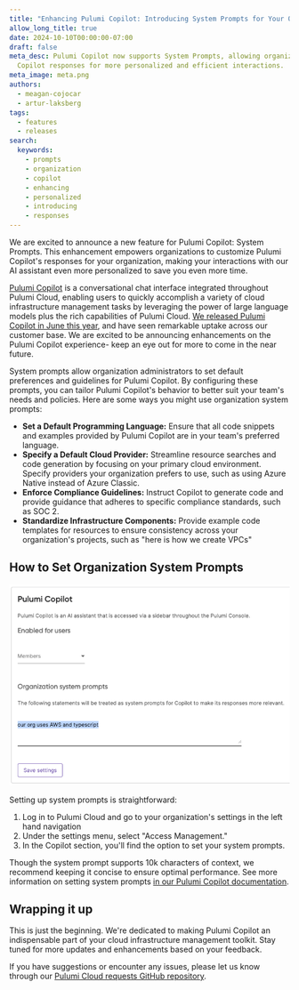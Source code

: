 ```yaml
---
title: "Enhancing Pulumi Copilot: Introducing System Prompts for Your Organization"
allow_long_title: true
date: 2024-10-10T00:00:00-07:00
draft: false
meta_desc: Pulumi Copilot now supports System Prompts, allowing organizations to customize
  Copilot responses for more personalized and efficient interactions.
meta_image: meta.png
authors:
  - meagan-cojocar
  - artur-laksberg
tags:
  - features
  - releases
search:
  keywords:
    - prompts
    - organization
    - copilot
    - enhancing
    - personalized
    - introducing
    - responses
---
```


We are excited to announce a new feature for Pulumi Copilot: System Prompts. This enhancement empowers organizations to customize Pulumi Copilot's responses for your organization, making your interactions with our AI assistant even more personalized to save you even more time.

<!--more-->

[Pulumi Copilot](/docs/pulumi-cloud/copilot/) is a conversational chat interface integrated throughout Pulumi Cloud, enabling users to quickly accomplish a variety of cloud infrastructure management tasks by leveraging the power of large language models plus the rich capabilities of Pulumi Cloud. [We released Pulumi Copilot in June this year](/blog/pulumi-copilot/), and have seen remarkable uptake across our customer base. We are excited to be announcing enhancements on the Pulumi Copilot experience- keep an eye out for more to come in the near future.

System prompts allow organization administrators to set default preferences and guidelines for Pulumi Copilot. By configuring these prompts, you can tailor Pulumi Copilot's behavior to better suit your team's needs and policies. Here are some ways you might use organization system prompts:

- **Set a Default Programming Language:** Ensure that all code snippets and examples provided by Pulumi Copilot are in your team's preferred language.
- **Specify a Default Cloud Provider:** Streamline resource searches and code generation by focusing on your primary cloud environment. Specify providers your organization prefers to use, such as using Azure Native instead of Azure Classic.
- **Enforce Compliance Guidelines:** Instruct Copilot to generate code and provide guidance that adheres to specific compliance standards, such as SOC 2.
- **Standardize Infrastructure Components:** Provide example code templates for resources to ensure consistency across your organization's projects, such as "here is how we create VPCs"

## How to Set Organization System Prompts

![Access Management Copilot section in the UI](org-system-prompts.png)

Setting up system prompts is straightforward:

1. Log in to Pulumi Cloud and go to your organization's settings in the left hand navigation
2. Under the settings menu, select "Access Management."
3. In the Copilot section, you'll find the option to set your system prompts.

Though the system prompt supports 10k characters of context, we recommend keeping it concise to ensure optimal performance. See more information on setting system prompts [in our Pulumi Copilot documentation](/docs/pulumi-cloud/copilot/).

## Wrapping it up

This is just the beginning. We're dedicated to making Pulumi Copilot an indispensable part of your cloud infrastructure management toolkit. Stay tuned for more updates and enhancements based on your feedback.

If you have suggestions or encounter any issues, please let us know through our [Pulumi Cloud requests GitHub repository](https://github.com/pulumi/pulumi-cloud-requests).
